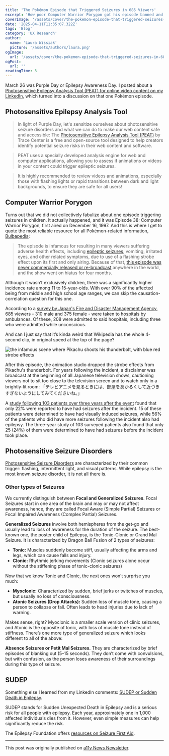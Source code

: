 ```yaml
---
title: 'The Pokémon Episode that Triggered Seizures in 685 Viewers'
excerpt: 'How poor Computer Warrior Porygon got his episode banned and Pikachu’s Thunderbolt animation changed. March 26 was Purple Day or Epilepsy Awareness Day. I posted about a Photosensitive Epilepsy Analysis Tool (PEAT) ...'
coverImage: '/assets/cover/the-pokemon-episode-that-triggered-seizures-in-685-viewers/cover.png'
date: '2025-04-11T11:35:07.322Z'
tags: 'Blog'
category: 'UX Research'
author:
  name: 'Laura Wissiak'
  picture: '/assets/authors/laura.png'
ogImage:
  url: '/assets/cover/the-pokemon-episode-that-triggered-seizures-in-685-viewers/cover.png'
ogPost:
  url: ''
readingTime: 3
---
```


March 26 was Purple Day or Epilepsy Awareness Day. I posted about a [Photosensitive Epilepsy Analysis Tool (PEAT) for online video content on my LinkedIn](https://www.linkedin.com/posts/laura-wissiak_in-light-of-purple-day-lets-sensitize-ourselves-activity-7310926103211053056-dJOy?utm_source=share&utm_medium=member_desktop&rcm=ACoAADJ4z20BXA0OIoT2wBhlMzd52HXCNNZlmmg), which turned into a discussion on that one Pokémon episode.

## Photosensitive Epilepsy Analysis Tool

> In light of Purple Day, let's sensitize ourselves about photosensitive seizure disorders and what we can do to make our web content safe and accessible: The [Photosensitive Epilepsy Analysis Tool (PEAT)](https://trace.umd.edu/peat/) by Trace Center is a free and open-source tool designed to help creators identify potential seizure risks in their web content and software.

> PEAT uses a specially developed analysis engine for web and computer applications, allowing you to assess if animations or videos in your content could trigger epileptic seizures.

> It is highly recommended to review videos and animations, especially those with flashing lights or rapid transitions between dark and light backgrounds, to ensure they are safe for all users!

## Computer Warrior Porygon

Turns out that we did not collectively fabulize about one episode triggering seizures in children. It actually happened, and it was Episode 38: Computer Warrior Porygon, first aired on December 16, 1997. And this is where I get to quote the most reliable resource for all Pokémon-related information, [Bulbapedia](https://bulbapedia.bulbagarden.net/wiki/EP038>):

> The episode is infamous for resulting in many viewers suffering adverse health effects, including [epileptic seizures](https://en.wikipedia.org/wiki/Photosensitive_epilepsy), vomiting, irritated eyes, and other related symptoms, due to use of a flashing strobe effect upon its first and only airing. Because of that, [this episode was never commercially released or re-broadcast](https://bulbapedia.bulbagarden.net/wiki/Banned_episodes) anywhere in the world, and the show went on hiatus for four months.

Although it wasn’t exclusively children, there was a significantly higher incidence rate among 11 to 15-year-olds. With over 90% of the affected being from middle and high school age ranges, we can skip the causation-correlation question for this one.

According to a [survey by Japan's Fire and Disaster Management Agency](https://onlinelibrary.wiley.com/doi/abs/10.1111/j.1528-1157.1998.tb01334.x), 685 viewers - 310 male and 375 female - were taken to hospitals by ambulances. Of these, 208 were admitted to said hospitals, including three who were admitted while unconscious.

And can I just say that it’s kinda weird that Wikipedia has the whole 4-second clip, in original speed at the top of the page?

![the infamous scene where Pikachu shoots his thunderbolt, with blue red strobe effects](/assets/cover/the-pokemon-episode-that-triggered-seizures-in-685-viewers/image-1.png)

After this episode, the animation studio dropped the strobe effects from Pikachu's thunderbolt. For years following the incident, a disclaimer was broadcast at the beginning of all Japanese television shows, cautioning viewers not to sit too close to the television screen and to watch only in a brightly-lit room:
「テレビアニメを見るときには、部屋をあかるくして近づきすぎないようにしてみてくださいね。」

A [study following 103 patients over three years after the event](https://onlinelibrary.wiley.com/doi/10.1111/j.0013-9580.2004.18903.x) found that only 22% were reported to have had seizures after the incident. 15 of these patients were determined to have had visually induced seizures, while 56% of the patients who did have more seizures following the incident also had epilepsy. The three-year study of 103 surveyed patients also found that only 25 (24%) of them were determined to have had seizures before the incident took place.

## Photosensitive Seizure Disorders

[Photosensitive Seizure Disorders](https://trace.umd.edu/information-about-photosensitive-seizure-disorders/) are characterized by their common trigger: flashing, intermittent light, and visual patterns. While epilepsy is the most known seizure disorder, it is not all there is.

### Other types of Seizures

We currently distinguish between **Focal and Generalized Seizures**. Focal Seizures start in one area of the brain and may or may not affect awareness, hence, they are called Focal Aware (Simple Partial) Seizures or Focal Impaired Awareness (Complex Partial) Seizures.

**Generalized Seizures** involve both hemispheres from the get-go and usually lead to loss of awareness for the duration of the seizure. The best-known one, the poster child of Epilepsy, is the Tonic-Clonic or Grand Mal Seizure. It is characterized by Dragon Ball Fusion of 2 types of seizures:

- **Tonic:** Muscles suddenly become stiff, usually affecting the arms and legs, which can cause falls and injury.
- **Clonic:** Rhythmic jerking movements (Clonic seizures alone occur without the stiffening phase of tonic-clonic seizures)

Now that we know Tonic and Clonic, the next ones won’t surprise you much:

- **Myoclonic:** Characterized by sudden, brief jerks or twitches of muscles, but usually no loss of consciousness.
- **Atonic Seizures (Drop Attacks):** Sudden loss of muscle tone, causing a person to collapse or fall. Often leads to head injuries due to lack of warning.

Makes sense, right? Myoclonic is a smaller scale version of clinic seizures, and Atonic is the opposite of tonic, with loss of muscle tone instead of stiffness. There’s one more type of generalized seizure which looks different to all of the above:

**Absence Seizures or Petit Mal Seizures.** They are characterized by brief episodes of blanking out (5–15 seconds). They don’t come with convulsions, but with confusion, as the person loses awareness of their surroundings during this type of seizure.

## SUDEP

Something else I learned from my LinkedIn comments: [SUDEP or Sudden Death in Epilepsy](https://sudep.org/epilepsy-safety/what-is-sudep/).

SUDEP stands for Sudden Unexpected Death in Epilepsy and is a serious risk for all people with epilepsy. Each year, approximately one in 1,000 affected individuals dies from it. However, even simple measures can help significantly reduce the risk.

The Epilepsy Foundation offers [resources on Seizure First Aid](https://www.epilepsy.com/recognition).

---

This post was originally published on [a11y News Newsletter](https://a11ynews.substack.com/p/the-pokemon-episode-that-triggered).

